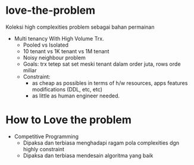 # love-the-problem
Koleksi high complexities problem sebagai bahan permainan

* Multi tenancy With High Volume Trx.
  -  Pooled vs Isolated
  -  10 tenant vs 1K tenant vs 1M tenant
  -  Noisy neighbour problem
  -  Goals: trx tetep sat set meski tenant dalam order juta, rows orde miliar 
  -  Constraint:
      - as cheap as possibles in terms of h/w resources, apps features modifications (DDL, etc, etc) 
      - as little as human engineer needed. 
 
# How to Love the problem
- Competitive Programming
  - Dipaksa dan terbiasa menghadapi ragam pola complexities dgn highly constraint
  - Dipaksa dan terbiasa mendesain algoritma yang baik

